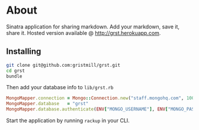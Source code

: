 # About
Sinatra application for sharing markdown. Add your markdown, save it, share it. Hosted version available @ http://grst.herokuapp.com.

## Installing

```bash
git clone git@github.com:gristmill/grst.git
cd grst
bundle
```

Then add your database info to `lib/grst.rb`

```ruby
MongoMapper.connection = Mongo::Connection.new("staff.mongohq.com", 10082, :pool_size => 5, :pool_timeout => 5)
MongoMapper.database   = "grst"
MongoMapper.database.authenticate(ENV["MONGO_USERNAME"], ENV["MONGO_PASSWORD"])
```

Start the application by running `rackup` in your CLI.
